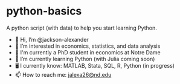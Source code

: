 # python-basics
A python script (with data) to help you start learning Python.

- 👋 Hi, I’m @jackson-alexander
- 👀 I’m interested in economics, statistics, and data analysis
- 🏫 I'm currently a PhD student in economics at Notre Dame
- 🌱 I’m currently learning Python (with Julia coming soon)
- 🖥️ I currently know: MATLAB, Stata, SQL, R, Python (in progress)
- 📫 How to reach me: jalexa26@nd.edu
